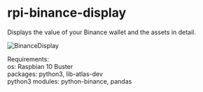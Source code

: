 # rpi-binance-display
Displays the value of your Binance wallet and the assets in detail.

![BinanceDisplay](https://user-images.githubusercontent.com/84155543/118524970-ffa83080-b73e-11eb-8066-4b5ecd947da6.jpg)

Requirements:     
   os: Raspbian 10 Buster   
   packages: python3, lib-atlas-dev   
   python3 modules: python-binance, pandas   


